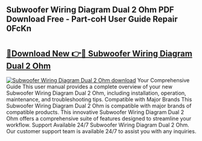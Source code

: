 ## Subwoofer Wiring Diagram Dual 2 Ohm PDF Download Free - Part-coH User Guide Repair 0FcKn

# <h2><a href="http://dfna5rk.blite.top/?on=Subwoofer+Wiring+Diagram+Dual+2+Ohm">🔗Download New 👉🔴 Subwoofer Wiring Diagram Dual 2 Ohm</a></h2>

[![Subwoofer Wiring Diagram Dual 2 Ohm download](https://i.imgur.com/lujVjoI.png)](http://dfna5rk.blite.top/?on=Subwoofer+Wiring+Diagram+Dual+2+Ohm)
Your Comprehensive Guide This user manual provides a complete overview of your new Subwoofer Wiring Diagram Dual 2 Ohm, including installation, operation, maintenance, and troubleshooting tips. Compatible with Major Brands This Subwoofer Wiring Diagram Dual 2 Ohm is compatible with major brands of compatible products. This innovative Subwoofer Wiring Diagram Dual 2 Ohm offers a comprehensive suite of features designed to streamline your workflow. Support Available 24/7 Subwoofer Wiring Diagram Dual 2 Ohm. Our customer support team is available 24/7 to assist you with any inquiries.
